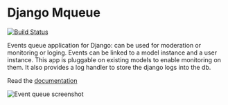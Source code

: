 # Django Mqueue

[![Build Status](https://travis-ci.org/synw/django-mqueue.svg?branch=master)](https://travis-ci.org/synw/django-mqueue)

Events queue application for Django: can be used for moderation or monitoring or loging.
Events can be linked to a model instance and a user instance. This app is pluggable on existing models to
enable monitoring on them. It also provides a log handler to store the django logs into the db.

Read the [documentation](http://django-mqueue.readthedocs.org/en/latest/)

![Event queue screenshot](https://raw.github.com/synw/django-mqueue/master/docs/img/events_list.png)
 